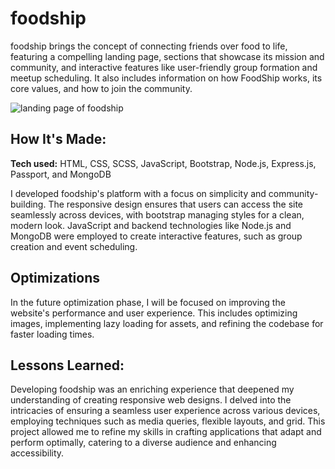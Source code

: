 # foodship
foodship brings the concept of connecting friends over food to life, featuring a compelling landing page, sections that showcase its mission and community, and interactive features like user-friendly group formation and meetup scheduling. It also includes information on how FoodShip works, its core values, and how to join the community.

![landing page of foodship]([https://u.cubeupload.com/rzagramonte/foodship.png])

## How It's Made:

**Tech used:** HTML, CSS, SCSS, JavaScript, Bootstrap, Node.js, Express.js, Passport, and MongoDB

I developed foodship's platform with a focus on simplicity and community-building. The responsive design ensures that users can access the site seamlessly across devices, with bootstrap managing styles for a clean, modern look. JavaScript and backend technologies like Node.js and MongoDB were employed to create interactive features, such as group creation and event scheduling.

## Optimizations

In the future optimization phase, I will be focused on improving the website's performance and user experience. This includes optimizing images, implementing lazy loading for assets, and refining the codebase for faster loading times.

## Lessons Learned:

Developing foodship was an enriching experience that deepened my understanding of creating responsive web designs. I delved into the intricacies of ensuring a seamless user experience across various devices, employing techniques such as media queries, flexible layouts, and grid. This project allowed me to refine my skills in crafting applications that adapt and perform optimally, catering to a diverse audience and enhancing accessibility.
